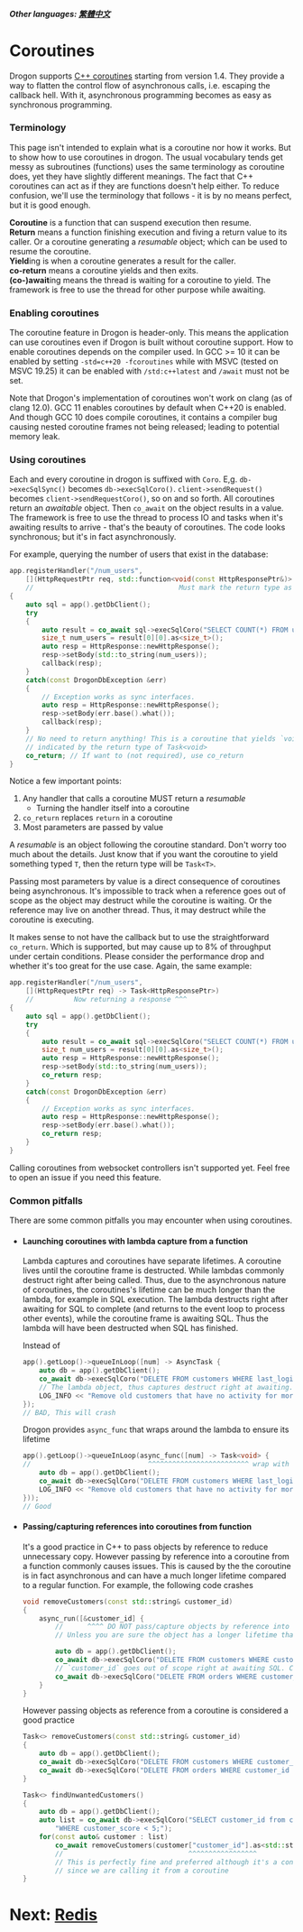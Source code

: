 ##### Other languages: [繁體中文](/JB_TW/ENG-17-Coroutines.tw.md)

# Coroutines

Drogon supports [C++ coroutines][1] starting from version 1.4. They provide a way to flatten the control flow of asynchronous calls, i.e. escaping the callback hell. With it, asynchronous programming becomes as easy as synchronous programming.

### Terminology

This page isn't intended to explain what is a coroutine nor how it works. But to show how to use coroutines in drogon. The usual vocabulary tends get messy as subroutines (functions) uses the same terminology as coroutine does, yet they have slightly different meanings. The fact that C++ coroutines can act as if they are functions doesn't help either. To reduce confusion, we'll use the terminology that follows - it is by no means perfect, but it is good enough.

**Coroutine** is a function that can suspend execution then resume.<br/>
**Return** means a function finishing execution and fiving a return value to its caller. Or a coroutine generating a _resumable_ object; which can be used to resume the coroutine.<br/>
**Yield**ing is when a coroutine generates a result for the caller.<br/>
**co-return** means a coroutine yields and then exits.<br/>
**(co-)await**ing means the thread is waiting for a coroutine to yield. The framework is free to use the thread for other purpose while awaiting.<br/>

### Enabling coroutines

The coroutine feature in Drogon is header-only. This means the application can use coroutines even if Drogon is built without coroutine support. How to enable coroutines depends on the compiler used. In GCC >= 10 it can be enabled by setting `-std=c++20 -fcoroutines` while with MSVC (tested on MSVC 19.25) it can be enabled with `/std:c++latest` and `/await` must not be set.

Note that Drogon's implementation of coroutines won't work on clang (as of clang 12.0). GCC 11 enables coroutines by default when C++20 is enabled. And though GCC 10 does compile coroutines, it contains a compiler bug causing nested coroutine frames not being released; leading to potential memory leak.

### Using coroutines

Each and every coroutine in drogon is suffixed with `Coro`. E,g. `db->execSqlSync()` becomes `db->execSqlCoro()`. `client->sendRequest()`  becomes `client->sendRequestCoro()`, so on and so forth. All coroutines return an _awaitable_ object. Then `co_await` on the object results in a value. The framework is free to use the thread to process IO and tasks when it's awaiting results to arrive - that's the beauty of coroutines. The code looks synchronous; but it's in fact asynchronously.

For example, querying the number of users that exist in the database:

```c++
app.registerHandler("/num_users",
    [](HttpRequestPtr req, std::function<void(const HttpResponsePtr&)> callback) -> Task<>
    //                                    Must mark the return type as a _resumable_ ^^^
{
    auto sql = app().getDbClient();
    try
    {
        auto result = co_await sql->execSqlCoro("SELECT COUNT(*) FROM users;");
        size_t num_users = result[0][0].as<size_t>();
        auto resp = HttpResponse::newHttpResponse();
        resp->setBody(std::to_string(num_users));
        callback(resp);
    }
    catch(const DrogonDbException &err)
    {
        // Exception works as sync interfaces.
        auto resp = HttpResponse::newHttpResponse();
        resp->setBody(err.base().what());
        callback(resp);
    }
    // No need to return anything! This is a coroutine that yields `void`. Which is
    // indicated by the return type of Task<void>
    co_return; // If want to (not required), use co_return
}
```

Notice a few important points:

1. Any handler that calls a coroutine MUST return a _resumable_
    - Turning the handler itself into a coroutine
2. `co_return` replaces `return` in a coroutine
3. Most parameters are passed by value

A _resumable_ is an object following the coroutine standard. Don't worry too much about the details. Just know that if you want the coroutine to yield something typed `T`, then the return type will be `Task<T>`.

Passing most parameters by value is a direct consequence of coroutines being asynchronous. It's impossible to track when a reference goes out of scope as the object may destruct while the coroutine is waiting. Or the reference may live on another thread. Thus, it may destruct while the coroutine is executing.

It makes sense to not have the callback but to use the straightforward `co_return`. Which is supported, but may cause up to 8% of throughput under certain conditions. Please consider the performance drop and whether it's too great for the use case. Again, the same example:

```c++
app.registerHandler("/num_users",
    [](HttpRequestPtr req) -> Task<HttpResponsePtr>)
    //          Now returning a response ^^^
{
    auto sql = app().getDbClient();
    try
    {
        auto result = co_await sql->execSqlCoro("SELECT COUNT(*) FROM users;");
        size_t num_users = result[0][0].as<size_t>();
        auto resp = HttpResponse::newHttpResponse();
        resp->setBody(std::to_string(num_users));
        co_return resp;
    }
    catch(const DrogonDbException &err)
    {
        // Exception works as sync interfaces.
        auto resp = HttpResponse::newHttpResponse();
        resp->setBody(err.base().what());
        co_return resp;
    }
}
```

Calling coroutines from websocket controllers isn't supported yet. Feel free to open an issue if you need this feature.

### Common pitfalls

There are some common pitfalls you may encounter when using coroutines.

- #### Launching coroutines with lambda capture from a function

  Lambda captures and coroutines have separate lifetimes. A coroutine lives until the coroutine frame is destructed. While lambdas commonly destruct right after being called. Thus, due to the asynchronous nature of coroutines, the coroutines's lifetime can be much longer than the lambda, for example in SQL execution. The lambda destructs right after awaiting for SQL to complete (and returns to the event loop to process other events), while the coroutine frame is awaiting SQL. Thus the lambda will have been destructed when SQL has finished.

  Instead of

  ```c++
  app().getLoop()->queueInLoop([num] -> AsyncTask {
      auto db = app().getDbClient();
      co_await db->execSqlCoro("DELETE FROM customers WHERE last_login < CURRENT_TIMESTAMP - INTERVAL $1 DAY". std::to_string(num));
      // The lambda object, thus captures destruct right at awaiting. They are destructed at this point
      LOG_INFO << "Remove old customers that have no activity for more than " << num << "days"; // use-after-free
  });
  // BAD, This will crash
  ```

  Drogon provides `async_func` that wraps around the lambda to ensure its lifetime

  ```c++
  app().getLoop()->queueInLoop(async_func([num] -> Task<void> {
  //                             ^^^^^^^^^^^^^^^^^^^^^^^^^ wrap with async_func and return a Task<>
      auto db = app().getDbClient();
      co_await db->execSqlCoro("DELETE FROM customers WHERE last_login < CURRENT_TIMESTAMP - INTERVAL $1 DAY". std::to_string(num));
      LOG_INFO << "Remove old customers that have no activity for more than " << num << "days";
  }));
  // Good
  ```

- #### Passing/capturing references into coroutines from function

  It's a good practice in C++ to pass objects by reference to reduce unnecessary copy. However passing by reference into a coroutine from a function commonly causes issues. This is caused by the the coroutine is in fact asynchronous and can have a much longer lifetime compared to a regular function. For example, the following code crashes

  ```cpp
  void removeCustomers(const std::string& customer_id)
  {
      async_run([&customer_id] {
          //      ^^^^ DO NOT pass/capture objects by reference into a coroutine
          // Unless you are sure the object has a longer lifetime than the coroutine

          auto db = app().getDbClient();
          co_await db->execSqlCoro("DELETE FROM customers WHERE customer_id = $1", customer_id);
          // `customer_id` goes out of scope right at awaiting SQL. Crashes here
          co_await db->execSqlCoro("DELETE FROM orders WHERE customer_id = $1", customer_id);
      }
  }
  ```

  However passing objects as reference from a coroutine is considered a good practice

  ```cpp
  Task<> removeCustomers(const std::string& customer_id)
  {
      auto db = app().getDbClient();
      co_await db->execSqlCoro("DELETE FROM customers WHERE customer_id = $1", customer_id);
      co_await db->execSqlCoro("DELETE FROM orders WHERE customer_id = $1", customer_id);
  }

  Task<> findUnwantedCustomers()
  {
      auto db = app().getDbClient();
      auto list = co_await db->execSqlCoro("SELECT customer_id from customers "
          "WHERE customer_score < 5;");
      for(const auto& customer : list)
          co_await removeCustomers(customer["customer_id"].as<std::string>());
          //                               ^^^^^^^^^^^^^^^^^
          // This is perfectly fine and preferred although it's a const reference
          // since we are calling it from a coroutine
  }
  ```

[1]: https://en.cppreference.com/w/cpp/language/coroutines

# Next: [Redis](/ENG/ENG-18-Redis)

